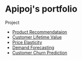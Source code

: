 # Apipoj's portfolio

Project
* <a href="https://github.com/apiasak/datascience-portfolio/blob/main/code/Retail%20Dataset/A)%20Product%20Recommendation.ipynb">Product Recommendataion</a>
* <a href="https://github.com/apiasak/datascience-portfolio/blob/main/code/Retail%20Dataset/B1)%20Customer%20Lifetime%20Value%20(CLV).ipynb">Customer Lifetime Value</a>
* <a href="https://github.com/apiasak/datascience-portfolio/blob/main/code/Retail%20Dataset/C)%20Price%20Elasticity.ipynb">Price Elasticity</a>
* <a href="https://github.com/apiasak/datascience-portfolio/blob/main/code/Retail%20Dataset/D)%20Demand%20Forecasting.ipynb">Demand Forecasting</a>
* <a href="https://github.com/apiasak/datascience-portfolio/blob/main/code/Pycaret/Customer%20Churn%20Prediction.ipynb">Customer Churn Prediction</a>
